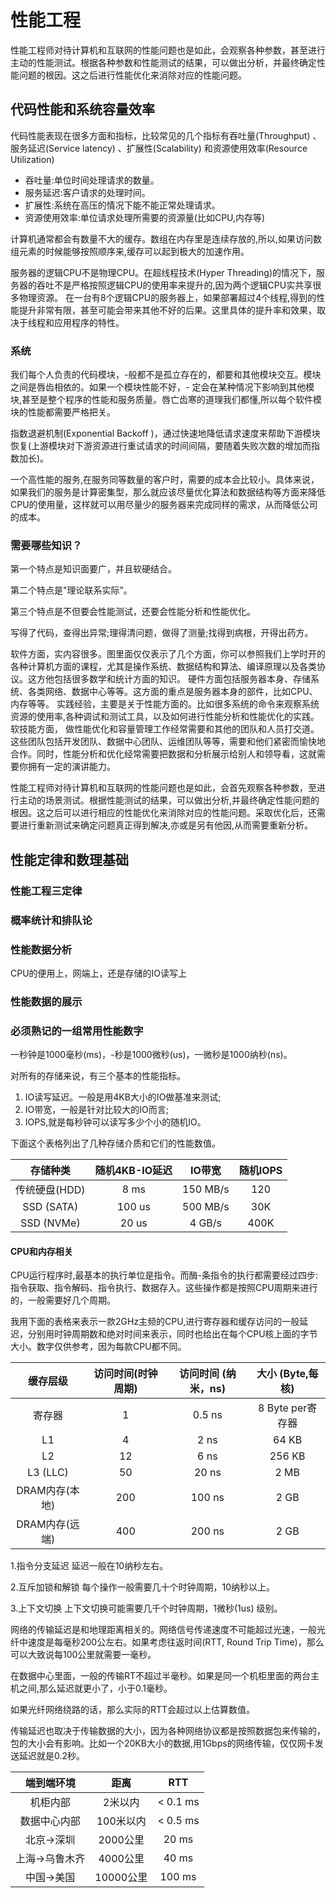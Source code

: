 # 性能工程

性能工程师对待计算机和互联网的性能问题也是如此，会观察各种参数，甚至进行主动的性能测试。根据各种参数和性能测试的结果，可以做出分析，并最终确定性能问题的根因。这之后进行性能优化来消除对应的性能问题。

## 代码性能和系统容量效率

代码性能表现在很多方面和指标，比较常见的几个指标有吞吐量(Throughput) 、服务延迟(Service latency) 、扩展性(Scalability) 和资源使用效率(Resource Utilization)
* 吞吐量:单位时间处理请求的数量。
* 服务延迟:客户请求的处理时间。
* 扩展性:系统在高压的情况下能不能正常处理请求。
* 资源使用效率:单位请求处理所需要的资源量(比如CPU,内存等)

计算机通常都会有数量不大的缓存。数组在内存里是连续存放的,所以,如果访问数组元素的时候能够按照顺序来,缓存可以起到极大的加速作用。

服务器的逻辑CPU不是物理CPU。在超线程技术(Hyper Threading)的情况下，服务器的吞吐不是严格按照逻辑CPU的使用率来提升的,因为两个逻辑CPU实共享很多物理资源。
在一台有8个逻辑CPU的服务器上，如果部署超过4个线程,得到的性能提升非常有限，甚至可能会带来其他不好的后果。这里具体的提升率和效果，取决于线程和应用程序的特性。

### 系统

我们每个人负责的代码模块，-般都不是孤立存在的，都要和其他模块交互。模块之间是唇齿相依的。如果一个模块性能不好，- 定会在某种情况下影响到其他模块,甚至是整个程序的性能和服务质量。唇亡齿寒的道理我们都懂,所以每个软件模块的性能都需要严格把关。

指数退避机制(Exponential Backoff )，通过快速地降低请求速度来帮助下游模块恢复(上游模块对下游资源进行重试请求的时间间隔，要随着失败次数的增加而指数加长)。

一个高性能的服务,在服务同等数量的客户时，需要的成本会比较小。具体来说，如果我们的服务是计算密集型，那么就应该尽量优化算法和数据结构等方面来降低CPU的使用量，这样就可以用尽量少的服务器来完成同样的需求，从而降低公司的成本。

### 需要哪些知识？

第一个特点是知识面要广，并且软硬结合。

第二个特点是"理论联系实际”。

第三个特点是不但要会性能测试，还要会性能分析和性能优化。

写得了代码，查得出异常;理得清问题，做得了测量;找得到病根，开得出药方。


软件方面，实内容很多。图里面仅仅表示了几个方面，你可以参照我们上学时开的各种计算机方面的课程，尤其是操作系统、数据结构和算法、编译原理以及各类协议。这方他包括很多数学和统计方面的知识。
硬件方面包括服务器本身、存储系统、各类网络、数据中心等等。这方面的重点是服务器本身的部件，比如CPU、内存等等。
实践经验，主要是关于性能方面的。比如很多系统的命令来观察系统资源的使用率,各种调试和测试工具，以及如何进行性能分析和性能优化的实践。
软技能方面， 做性能优化和容量管理工作经常需要和其他的团队和人员打交道。这些团队包括开发团队、数据中心团队、运维团队等等，需要和他们紧密而愉快地合作。同时，性能分析和优化经常需要把数据和分析展示给别人和领导看，这就需要你拥有一定的演讲能力。


性能工程师对待计算机和互联网的性能问题也是如此，会首先观察各种参数，至进行主动的场景测试。根据性能测试的结果，可以做出分析,并最终确定性能问题的根因。这之后可以进行相应的性能优化来消除对应的性能问题。采取优化后，还需要进行重新测试来确定问题真正得到解决,亦或是另有他因,从而需要重新分析。

## 性能定律和数理基础

### 性能工程三定律

### 概率统计和排队论

### 性能数据分析

CPU的便用上，网端上，还是存储的IO读写上

### 性能数据的展示

### 必须熟记的一组常用性能数字

一秒钟是1000毫秒(ms)，-秒是1000微秒(us)，一微秒是1000纳秒(ns)。

对所有的存储来说，有三个基本的性能指标。
1. IO读写延迟。一般是用4KB大小的IO做基准来测试;
2. IO带宽，一般是针对比较大的IO而言;
3. IOPS,就是每秒钟可以读写多少个小的随机IO。

下面这个表格列出了几种存储介质和它们的性能数值。

|存储种类|随机4KB-IO延迟|IO带宽|随机IOPS|
|:-:|:-:|:-:|:-:|
|传统硬盘(HDD)|8 ms|150 MB/s |120|
|SSD (SATA)|100 us|500 MB/s|30K|
|SSD (NVMe)|20 us|4 GB/s|400K|


#### CPU和内存相关

CPU运行程序时,最基本的执行单位是指令。而酶-条指令的执行都需要经过四步: 指令获取、指令解码、指令执行、数据存入。这些操作都是按照CPU周期来进行的，一般需要好几个周期。

我用下面的表格来表示一款2GHz主频的CPU,进行寄存器和缓存访问的一般延迟，分别用时钟周期数和绝对时间来表示，同时也给出在每个CPU核上面的字节大小。数字仅供参考，因为每款CPU都不同。

|缓存层级|访问时间(时钟周期)|访问时间 (纳米，ns)|大小 (Byte,每核)|
|:-:|:-:|:-:|:-:|
|寄存器|1|0.5 ns|8 Byte per寄存器|
|L1|4|2 ns|64 KB|
|L2|12|6 ns|256 KB|
|L3 (LLC)|50|20 ns|2 MB|
|DRAM内存(本地)|200|100 ns|2 GB|
|DRAM内存(远端)|400|200 ns|2 GB|

1.指令分支延迟
延迟一般在10纳秒左右。

2.互斥加锁和解锁
每个操作一般需要几十个时钟周期，10纳秒以上。

3.上下文切换
上下文切换可能需要几千个时钟周期，1微秒(1us) 级别。


网络的传输延迟是和地理距离相关的。网络信号传递速度不可能超过光速，一般光纤中速度是每毫秒200公左右。如果考虑往返时间(RTT, Round Trip Time)，那么可以大致说每100公里就需要一毫秒。 

在数据中心里面，一般的传输RT不超过半毫秒。如果是同一个机柜里面的两台主机之间,那么延迟就更小了，小于0.1毫秒。

如果光纤网络绕路的话，那么实际的RTT会超过以上估算数值。

传输延迟也取决于传输数据的大小，因为各种网络协议都是按照数据包来传输的，包的大小会有影响。比如一个20KB大小的数据,用1Gbps的网络传输，仅仅网卡发送延迟就是0.2秒。

|端到端环境|距离|RTT|
|:-:|:-:|:-:|
|机柜内部 |2米以内|< 0.1 ms|
|数据中心内部|100米以内|< 0.5 ms|
|北京→深圳| 2000公里|20 ms|
|上海→乌鲁木齐|4000公里|40 ms|
|中国→美国|10000公里|100 ms|











